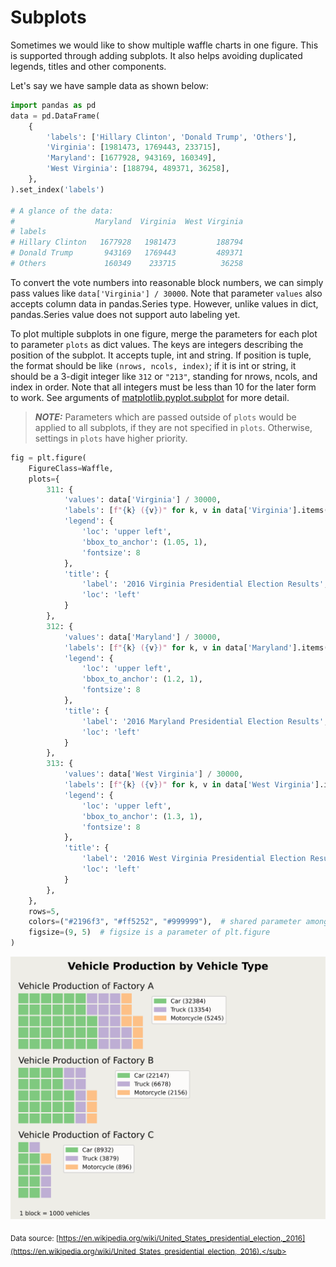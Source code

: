 # Subplots

Sometimes we would like to show multiple waffle charts in one figure. 
This is supported through adding subplots. It also helps avoiding duplicated legends, titles and other components.

Let's say we have sample data as shown below:

```python
import pandas as pd
data = pd.DataFrame(
    {
        'labels': ['Hillary Clinton', 'Donald Trump', 'Others'],
        'Virginia': [1981473, 1769443, 233715],
        'Maryland': [1677928, 943169, 160349],
        'West Virginia': [188794, 489371, 36258],
    },
).set_index('labels')

# A glance of the data:
#                  Maryland  Virginia  West Virginia
# labels
# Hillary Clinton   1677928   1981473         188794
# Donald Trump       943169   1769443         489371
# Others             160349    233715          36258
```

To convert the vote numbers into reasonable block numbers, we can simply pass values like `data['Virginia'] / 30000`. 
Note that parameter `values` also accepts column data in pandas.Series type. 
However, unlike values in dict, pandas.Series value does not support auto labeling yet.

To plot multiple subplots in one figure, merge the parameters for each plot to parameter `plots` as dict values. 
The keys are integers describing the position of the subplot. 
It accepts tuple, int and string. 
If position is tuple, the format should be like `(nrows, ncols, index)`; 
if it is int or string, it should be a 3-digit integer like `312` or `"213"`, standing for nrows, ncols, and index in order. 
Note that all integers must be less than 10 for the later form to work. 
See arguments of [matplotlib.pyplot.subplot](https://matplotlib.org/api/_as_gen/matplotlib.pyplot.subplot.html) for more detail.

> **_NOTE:_** Parameters which are passed outside of `plots` would be applied to all subplots, if they are not specified in `plots`.
Otherwise, settings in `plots` have higher priority.

```python
fig = plt.figure(
    FigureClass=Waffle,
    plots={
        311: {
            'values': data['Virginia'] / 30000,
            'labels': [f"{k} ({v})" for k, v in data['Virginia'].items()],
            'legend': {
                'loc': 'upper left',
                'bbox_to_anchor': (1.05, 1),
                'fontsize': 8
            },
            'title': {
                'label': '2016 Virginia Presidential Election Results',
                'loc': 'left'
            }
        },
        312: {
            'values': data['Maryland'] / 30000,
            'labels': [f"{k} ({v})" for k, v in data['Maryland'].items()],
            'legend': {
                'loc': 'upper left',
                'bbox_to_anchor': (1.2, 1),
                'fontsize': 8
            },
            'title': {
                'label': '2016 Maryland Presidential Election Results',
                'loc': 'left'
            }
        },
        313: {
            'values': data['West Virginia'] / 30000,
            'labels': [f"{k} ({v})" for k, v in data['West Virginia'].items()],
            'legend': {
                'loc': 'upper left',
                'bbox_to_anchor': (1.3, 1),
                'fontsize': 8
            },
            'title': {
                'label': '2016 West Virginia Presidential Election Results',
                'loc': 'left'
            }
        },
    },
    rows=5,
    colors=("#2196f3", "#ff5252", "#999999"),  # shared parameter among subplots
    figsize=(9, 5)  # figsize is a parameter of plt.figure
)
```

<img class="img_middle" alt="Multiple subplots" src="https://raw.githubusercontent.com/gyli/PyWaffle/master/examples/readme/multiple_plots.svg?sanitize=true">

<sub>Data source: [https://en.wikipedia.org/wiki/United_States_presidential_election,_2016](https://en.wikipedia.org/wiki/United_States_presidential_election,_2016).</sub>
